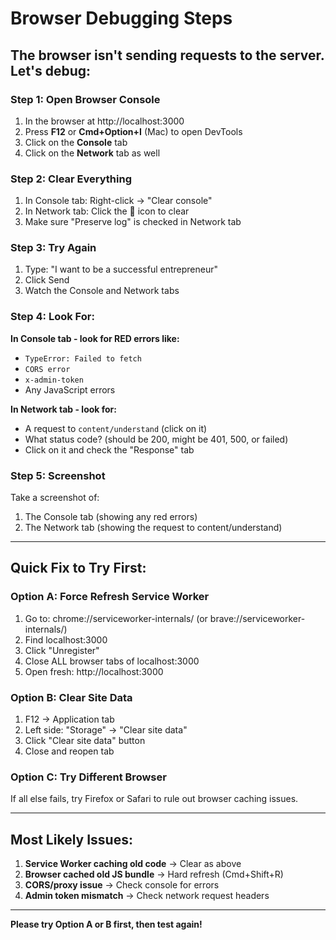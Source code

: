 # Browser Debugging Steps

## The browser isn't sending requests to the server. Let's debug:

### Step 1: Open Browser Console
1. In the browser at http://localhost:3000
2. Press **F12** or **Cmd+Option+I** (Mac) to open DevTools
3. Click on the **Console** tab
4. Click on the **Network** tab as well

### Step 2: Clear Everything
1. In Console tab: Right-click → "Clear console"
2. In Network tab: Click the 🚫 icon to clear
3. Make sure "Preserve log" is checked in Network tab

### Step 3: Try Again
1. Type: "I want to be a successful entrepreneur"
2. Click Send
3. Watch the Console and Network tabs

### Step 4: Look For:

**In Console tab - look for RED errors like:**
- `TypeError: Failed to fetch`
- `CORS error`
- `x-admin-token`
- Any JavaScript errors

**In Network tab - look for:**
- A request to `content/understand` (click on it)
- What status code? (should be 200, might be 401, 500, or failed)
- Click on it and check the "Response" tab

### Step 5: Screenshot
Take a screenshot of:
1. The Console tab (showing any red errors)
2. The Network tab (showing the request to content/understand)

---

## Quick Fix to Try First:

### Option A: Force Refresh Service Worker
1. Go to: chrome://serviceworker-internals/ (or brave://serviceworker-internals/)
2. Find localhost:3000
3. Click "Unregister"
4. Close ALL browser tabs of localhost:3000
5. Open fresh: http://localhost:3000

### Option B: Clear Site Data
1. F12 → Application tab
2. Left side: "Storage" → "Clear site data"
3. Click "Clear site data" button
4. Close and reopen tab

### Option C: Try Different Browser
If all else fails, try Firefox or Safari to rule out browser caching issues.

---

## Most Likely Issues:

1. **Service Worker caching old code** → Clear as above
2. **Browser cached old JS bundle** → Hard refresh (Cmd+Shift+R)
3. **CORS/proxy issue** → Check console for errors
4. **Admin token mismatch** → Check network request headers

---

**Please try Option A or B first, then test again!**

